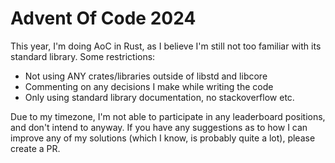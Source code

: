 # Advent Of Code 2024

This year, I'm doing AoC in Rust, as I believe I'm still not too familiar with its standard library.
Some restrictions:
- Not using ANY crates/libraries outside of libstd and libcore
- Commenting on any decisions I make while writing the code
- Only using standard library documentation, no stackoverflow etc.

Due to my timezone, I'm not able to participate in any leaderboard positions, and don't intend to anyway.
If you have any suggestions as to how I can improve any of my solutions (which I know, is probably quite a lot), please create a PR.
